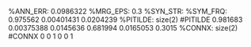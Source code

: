 %ANN_ERR: 0.0986322
%MRG_EPS: 0.3
%SYN_STR: 
%SYM_FRQ: 0.975562 0.00401431 0.0204239 
%PITILDE: size(2)
#PITILDE
0.981683 0.00375388 0.0145636 
0.681994 0.0165053 0.3015 
%CONNX: size(2)
#CONNX
0 0 1 
0 0 1 

